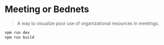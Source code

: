 # Meeting or Bednets

> A way to visualize poor use of organizational resources in meetings.

```bash
npm run dev
npm run build
```
